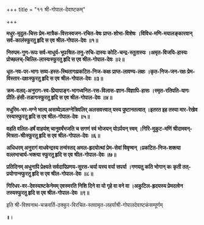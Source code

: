 +++
title = "११ श्री-गोपाल-देवाष्टकम्"

+++

**मधुर-मृदुल-चित्तः प्रेम-मात्रैक-वित्तःस्वजन-रचित-वेषः प्राप्त-शोभा-विशेषः ।विविध-मणि-मयालङ्कारवान् सर्व-कालंस्फुरतु हृदि स एव श्रील-गोपाल-देवः ॥१॥**

**निरुपम-गुण-रूपः सर्व-माधुर्य-भूपःश्रित-तनु-रुचि-दास्यः कोटि-चन्द्र-स्तुतास्यः ।अमृत-विजयि-हास्यः प्रोच्छलच्-चिल्लि-लास्यःस्फुरतु हृदि स एव श्रील-गोपाल-देवः ॥२॥**

**धृत-नव-पर-भागः सव्य-हस्त-स्थितागःप्रकटित-निज-कक्षः प्राप्त-लावण्य-लक्षः ।कृत-निज-जन-रक्षः प्रेम-विस्तार-दक्षःस्फुरतु हृदि स एव श्रील-गोपाल-देवः ॥३॥**

**क्रम-वलद्-अनुराग-स्व-प्रियापाङ्ग-भागध्वनित-रस-विलास-ज्ञान-विज्ञापि-हासः ।स्मृत-रतिपति-यागः प्रीति-हंसी-तडागःस्फुरतु हृदि स एव श्रील-गोपाल-देवः ॥४॥**

**मधुरिम-भर-मग्ने भात्य् असव्येऽवलग्नेत्रिवलिर् अलसवत्त्वात् यस्य पुष्टानतत्वात् ।इतरत इह तस्या मार-रेखेव रस्यास्फुरतु हृदि स एव श्रील-गोपाल-देवः ॥५॥**

**वहति वलित-हर्षं वाहयंश् चानुवर्षंभजति च सगणं स्वं भोजयन् योऽर्पयन् स्वम् ।गिरि-मुकुट-मणिं श्रीदामवन्-मित्रता-श्रीःस्फुरतु हृदि स एव श्रील-गोपाल-देवः ॥६॥**

**अधिधरम् अनुरागं माधवेन्द्रस्य तन्वंस्तद् अमल-हृदयोत्थां प्रेम-सेवां विवृण्वन् ।प्रकटित-निज-शक्त्या वल्लभाचार्य-भक्त्या स्फुरतु हृदि स एव श्रील-गोपाल-देवः ॥७॥**

**प्रतिदिनम् अधुनापि प्रेक्ष्यते सर्वदापिप्रणय-सुरस-चर्या यस्य वर्या सपर्या ।गणयतु कति भोगान् कः कृती तत्-प्रयोगान्स्फुरतु हृदि स एव श्रील-गोपाल-देवः ॥८॥**

**गिरिधर-वर-देवस्याष्टकेनेमम् एवस्मरति निशि दिने वा यो गृहे वा वने वा ।अकुटिल-हृदयस्य प्रेमदत्वेन तस्यस्फुरतु हृदि स एव श्रील-गोपाल-देवः ॥९॥**

इति श्री-विश्वनाथ-चक्रवर्ति-ठक्कुर-विरचित-स्तवामृत-लहर्यांश्री-गोपालदेवाष्टकंसम्पूर्णम्

**॥।**
